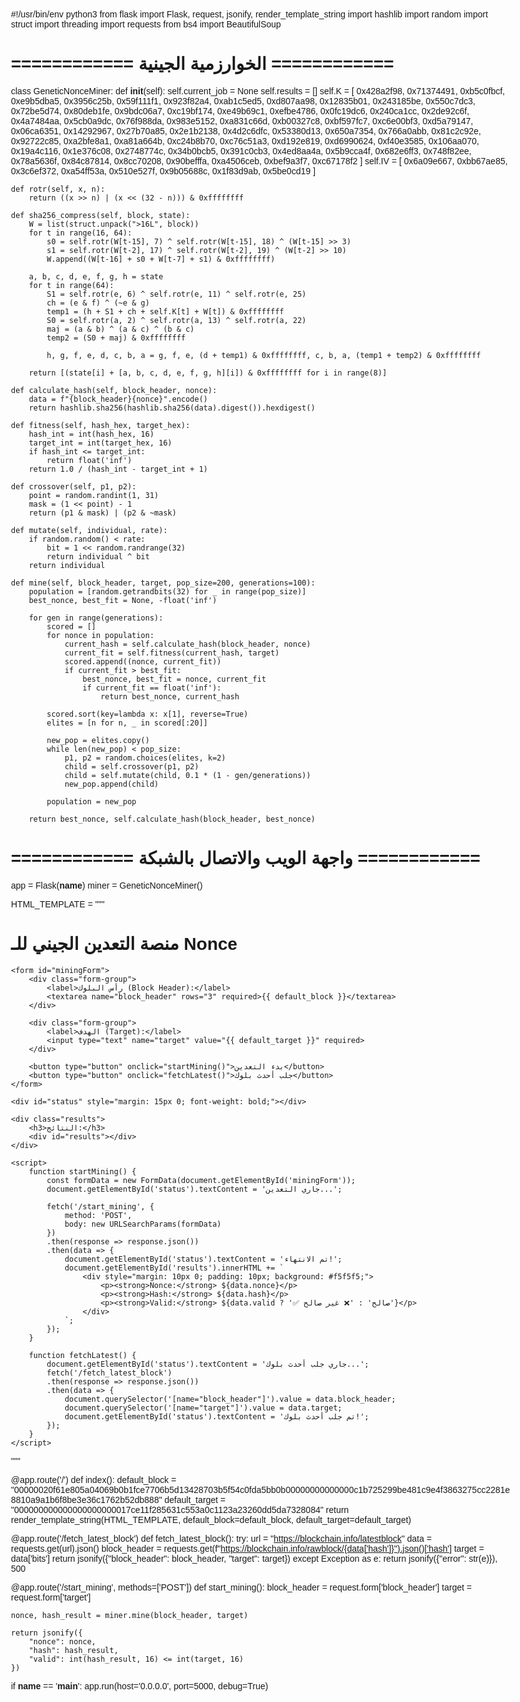 #!/usr/bin/env python3
from flask import Flask, request, jsonify, render_template_string
import hashlib
import random
import struct
import threading
import requests
from bs4 import BeautifulSoup

# ============ الخوارزمية الجينية ============
class GeneticNonceMiner:
    def __init__(self):
        self.current_job = None
        self.results = []
        self.K = [
            0x428a2f98, 0x71374491, 0xb5c0fbcf, 0xe9b5dba5, 0x3956c25b,
            0x59f111f1, 0x923f82a4, 0xab1c5ed5, 0xd807aa98, 0x12835b01,
            0x243185be, 0x550c7dc3, 0x72be5d74, 0x80deb1fe, 0x9bdc06a7,
            0xc19bf174, 0xe49b69c1, 0xefbe4786, 0x0fc19dc6, 0x240ca1cc,
            0x2de92c6f, 0x4a7484aa, 0x5cb0a9dc, 0x76f988da, 0x983e5152,
            0xa831c66d, 0xb00327c8, 0xbf597fc7, 0xc6e00bf3, 0xd5a79147,
            0x06ca6351, 0x14292967, 0x27b70a85, 0x2e1b2138, 0x4d2c6dfc,
            0x53380d13, 0x650a7354, 0x766a0abb, 0x81c2c92e, 0x92722c85,
            0xa2bfe8a1, 0xa81a664b, 0xc24b8b70, 0xc76c51a3, 0xd192e819,
            0xd6990624, 0xf40e3585, 0x106aa070, 0x19a4c116, 0x1e376c08,
            0x2748774c, 0x34b0bcb5, 0x391c0cb3, 0x4ed8aa4a, 0x5b9cca4f,
            0x682e6ff3, 0x748f82ee, 0x78a5636f, 0x84c87814, 0x8cc70208,
            0x90befffa, 0xa4506ceb, 0xbef9a3f7, 0xc67178f2
        ]
        self.IV = [
            0x6a09e667, 0xbb67ae85, 0x3c6ef372, 0xa54ff53a,
            0x510e527f, 0x9b05688c, 0x1f83d9ab, 0x5be0cd19
        ]

    def rotr(self, x, n):
        return ((x >> n) | (x << (32 - n))) & 0xffffffff

    def sha256_compress(self, block, state):
        W = list(struct.unpack(">16L", block))
        for t in range(16, 64):
            s0 = self.rotr(W[t-15], 7) ^ self.rotr(W[t-15], 18) ^ (W[t-15] >> 3)
            s1 = self.rotr(W[t-2], 17) ^ self.rotr(W[t-2], 19) ^ (W[t-2] >> 10)
            W.append((W[t-16] + s0 + W[t-7] + s1) & 0xffffffff)
        
        a, b, c, d, e, f, g, h = state
        for t in range(64):
            S1 = self.rotr(e, 6) ^ self.rotr(e, 11) ^ self.rotr(e, 25)
            ch = (e & f) ^ (~e & g)
            temp1 = (h + S1 + ch + self.K[t] + W[t]) & 0xffffffff
            S0 = self.rotr(a, 2) ^ self.rotr(a, 13) ^ self.rotr(a, 22)
            maj = (a & b) ^ (a & c) ^ (b & c)
            temp2 = (S0 + maj) & 0xffffffff
            
            h, g, f, e, d, c, b, a = g, f, e, (d + temp1) & 0xffffffff, c, b, a, (temp1 + temp2) & 0xffffffff
        
        return [(state[i] + [a, b, c, d, e, f, g, h][i]) & 0xffffffff for i in range(8)]

    def calculate_hash(self, block_header, nonce):
        data = f"{block_header}{nonce}".encode()
        return hashlib.sha256(hashlib.sha256(data).digest()).hexdigest()

    def fitness(self, hash_hex, target_hex):
        hash_int = int(hash_hex, 16)
        target_int = int(target_hex, 16)
        if hash_int <= target_int:
            return float('inf')
        return 1.0 / (hash_int - target_int + 1)

    def crossover(self, p1, p2):
        point = random.randint(1, 31)
        mask = (1 << point) - 1
        return (p1 & mask) | (p2 & ~mask)

    def mutate(self, individual, rate):
        if random.random() < rate:
            bit = 1 << random.randrange(32)
            return individual ^ bit
        return individual

    def mine(self, block_header, target, pop_size=200, generations=100):
        population = [random.getrandbits(32) for _ in range(pop_size)]
        best_nonce, best_fit = None, -float('inf')
        
        for gen in range(generations):
            scored = []
            for nonce in population:
                current_hash = self.calculate_hash(block_header, nonce)
                current_fit = self.fitness(current_hash, target)
                scored.append((nonce, current_fit))
                if current_fit > best_fit:
                    best_nonce, best_fit = nonce, current_fit
                    if current_fit == float('inf'):
                        return best_nonce, current_hash
            
            scored.sort(key=lambda x: x[1], reverse=True)
            elites = [n for n, _ in scored[:20]]
            
            new_pop = elites.copy()
            while len(new_pop) < pop_size:
                p1, p2 = random.choices(elites, k=2)
                child = self.crossover(p1, p2)
                child = self.mutate(child, 0.1 * (1 - gen/generations))
                new_pop.append(child)
            
            population = new_pop
        
        return best_nonce, self.calculate_hash(block_header, best_nonce)

# ============ واجهة الويب والاتصال بالشبكة ============
app = Flask(__name__)
miner = GeneticNonceMiner()

HTML_TEMPLATE = """
<!DOCTYPE html>
<html>
<head>
    <title>منصة التعدين الجيني</title>
    <style>
        body { font-family: Arial, sans-serif; max-width: 800px; margin: auto; padding: 20px; }
        .form-group { margin-bottom: 15px; }
        textarea, input { width: 100%; padding: 8px; }
        button { background: #4CAF50; color: white; border: none; padding: 10px 15px; cursor: pointer; }
        .results { margin-top: 20px; border-top: 1px solid #eee; padding-top: 15px; }
    </style>
</head>
<body>
    <h1>منصة التعدين الجيني للـ Nonce</h1>
    
    <form id="miningForm">
        <div class="form-group">
            <label>رأس البلوك (Block Header):</label>
            <textarea name="block_header" rows="3" required>{{ default_block }}</textarea>
        </div>
        
        <div class="form-group">
            <label>الهدف (Target):</label>
            <input type="text" name="target" value="{{ default_target }}" required>
        </div>
        
        <button type="button" onclick="startMining()">بدء التعدين</button>
        <button type="button" onclick="fetchLatest()">جلب أحدث بلوك</button>
    </form>
    
    <div id="status" style="margin: 15px 0; font-weight: bold;"></div>
    
    <div class="results">
        <h3>النتائج:</h3>
        <div id="results"></div>
    </div>
    
    <script>
        function startMining() {
            const formData = new FormData(document.getElementById('miningForm'));
            document.getElementById('status').textContent = 'جاري التعدين...';
            
            fetch('/start_mining', {
                method: 'POST',
                body: new URLSearchParams(formData)
            })
            .then(response => response.json())
            .then(data => {
                document.getElementById('status').textContent = 'تم الانتهاء!';
                document.getElementById('results').innerHTML += `
                    <div style="margin: 10px 0; padding: 10px; background: #f5f5f5;">
                        <p><strong>Nonce:</strong> ${data.nonce}</p>
                        <p><strong>Hash:</strong> ${data.hash}</p>
                        <p><strong>Valid:</strong> ${data.valid ? '✅ صالح' : '❌ غير صالح'}</p>
                    </div>
                `;
            });
        }
        
        function fetchLatest() {
            document.getElementById('status').textContent = 'جاري جلب أحدث بلوك...';
            fetch('/fetch_latest_block')
            .then(response => response.json())
            .then(data => {
                document.querySelector('[name="block_header"]').value = data.block_header;
                document.querySelector('[name="target"]').value = data.target;
                document.getElementById('status').textContent = 'تم جلب أحدث بلوك!';
            });
        }
    </script>
</body>
</html>
"""

@app.route('/')
def index():
    default_block = "00000020f61e805a04069b0b1fce7706b5d13428703b5f54c0fda5bb0b00000000000000c1b725299be481c9e4f3863275cc2281e8810a9a1b6f8be3e36c1762b52db888"
    default_target = "000000000000000000000017ce11f285631c553a0c1123a23260dd5da7328084"
    return render_template_string(HTML_TEMPLATE, default_block=default_block, default_target=default_target)

@app.route('/fetch_latest_block')
def fetch_latest_block():
    try:
        url = "https://blockchain.info/latestblock"
        data = requests.get(url).json()
        block_header = requests.get(f"https://blockchain.info/rawblock/{data['hash']}").json()['hash']
        target = data['bits']
        return jsonify({"block_header": block_header, "target": target})
    except Exception as e:
        return jsonify({"error": str(e)}), 500

@app.route('/start_mining', methods=['POST'])
def start_mining():
    block_header = request.form['block_header']
    target = request.form['target']
    
    nonce, hash_result = miner.mine(block_header, target)
    
    return jsonify({
        "nonce": nonce,
        "hash": hash_result,
        "valid": int(hash_result, 16) <= int(target, 16)
    })

if __name__ == '__main__':
    app.run(host='0.0.0.0', port=5000, debug=True)
